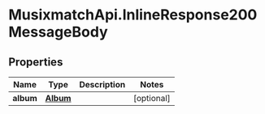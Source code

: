 # MusixmatchApi.InlineResponse200MessageBody

## Properties
Name | Type | Description | Notes
------------ | ------------- | ------------- | -------------
**album** | [**Album**](Album.md) |  | [optional] 


